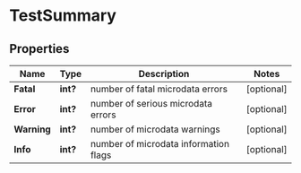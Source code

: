 # TestSummary


## Properties

| Name | Type | Description | Notes |
|------------ | ------------- | ------------- | -------------|
**Fatal** | **int?** | number of fatal microdata errors |[optional]|
**Error** | **int?** | number of serious microdata errors |[optional]|
**Warning** | **int?** | number of microdata warnings |[optional]|
**Info** | **int?** | number of microdata information flags |[optional]|